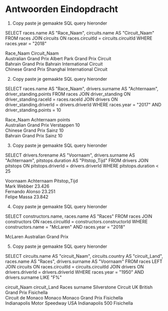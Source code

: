 # Antwoorden Eindopdracht

1. Copy paste je gemaakte SQL query hieronder

SELECT races.name AS "Race_Naam", circuits.name AS "Circuit_Naam" FROM races JOIN circuits ON races.circuitId = circuits.circuitId WHERE races.year = "2018"

Race_Naam    Circuit_Naam    
Australian Grand Prix    Albert Park Grand Prix Circuit    
Bahrain Grand Prix    Bahrain International Circuit    
Chinese Grand Prix    Shanghai International Circuit    


2. Copy paste je gemaakte SQL query hieronder

SELECT races.name AS "Race_Naam", drivers.surname AS "Achternaam", driver_standing.points FROM races JOIN driver_standing ON driver_standing.raceId = races.raceId JOIN drivers ON driver_standing.driverId = drivers.driverId WHERE races.year = "2017" AND driver_standing.points = 10

Race_Naam	Achternaam	points	
Australian Grand Prix	Verstappen	10	
Chinese Grand Prix	Sainz	10	
Bahrain Grand Prix	Sainz	10	


3. Copy paste je gemaakte SQL query hieronder

SELECT drivers.forename AS "Voornaam", drivers.surname AS "Achternaam", pitstops.duration AS "Pitstop_Tijd" FROM drivers JOIN pitstops ON pitstops.driverId = drivers.driverId WHERE pitstops.duration < 25

Voornaam    Achternaam    Pitstop_Tijd    
Mark    Webber    23.426    
Fernando    Alonso    23.251    
Felipe    Massa    23.842    


4. Copy paste je gemaakte SQL query hieronder

SELECT constructors.name, races.name AS "Races" FROM races JOIN constructors ON races.circuitId = constructors.constructorId WHERE constructors.name = "McLaren" AND races.year = "2018"

McLaren	Australian Grand Prix	


5. Copy paste je gemaakte SQL query hieronder

SELECT circuits.name AS "circuit_Naam", circuits.country AS "circuit_Land", races.name AS "Races", drivers.surname AS "Voornaam" FROM races LEFT JOIN circuits ON races.circuitId = circuits.circuitId JOIN drivers ON drivers.driverId = drivers.driverId WHERE races.year = "1950" AND drivers.surname LIKE "F%"

circuit_Naam	circuit_Land	Races	surname	
Silverstone Circuit	UK	British Grand Prix	Fisichella	
Circuit de Monaco	Monaco	Monaco Grand Prix	Fisichella	
Indianapolis Motor Speedway	USA	Indianapolis 500	Fisichella	